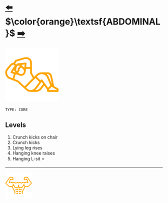 # [:arrow_left:][prev] $\color{orange}\textsf{ABDOMINAL}$ [:arrow_right:][next]

![imag]

`TYPE: CORE`

## Levels

1. Crunch kicks on chair
2. Crunch kicks
3. Lying leg rises
4. Hanging knee raises
5. Hanging L-sit :star:

---

[![abs](../images/six_pack_little.svg)](training-1.md "Training 1")

<!-- internal -->
[next]: pull-up.md "Pull-up"
[prev]: movements.md "Movements"

<!-- images -->
[imag]: ../images/abdominal.svg
